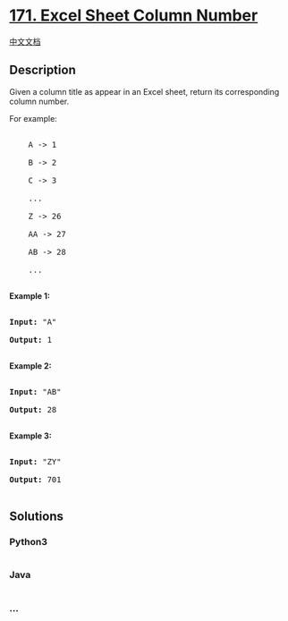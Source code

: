 # [171. Excel Sheet Column Number](https://leetcode.com/problems/excel-sheet-column-number)

[中文文档](/solution/0100-0199/0171.Excel%20Sheet%20Column%20Number/README.md)

## Description
<p>Given a column title as appear in an Excel sheet, return its corresponding column number.</p>



<p>For example:</p>



<pre>

    A -&gt; 1

    B -&gt; 2

    C -&gt; 3

    ...

    Z -&gt; 26

    AA -&gt; 27

    AB -&gt; 28 

    ...

</pre>



<p><strong>Example 1:</strong></p>



<pre>

<strong>Input:</strong> &quot;A&quot;

<strong>Output:</strong> 1

</pre>



<p><strong>Example 2:</strong></p>



<pre>

<strong>Input: </strong>&quot;AB&quot;

<strong>Output:</strong> 28

</pre>



<p><strong>Example 3:</strong></p>



<pre>

<strong>Input: </strong>&quot;ZY&quot;

<strong>Output:</strong> 701

</pre>


## Solutions


<!-- tabs:start -->

### **Python3**

```python

```

### **Java**

```java

```

### **...**
```

```

<!-- tabs:end -->